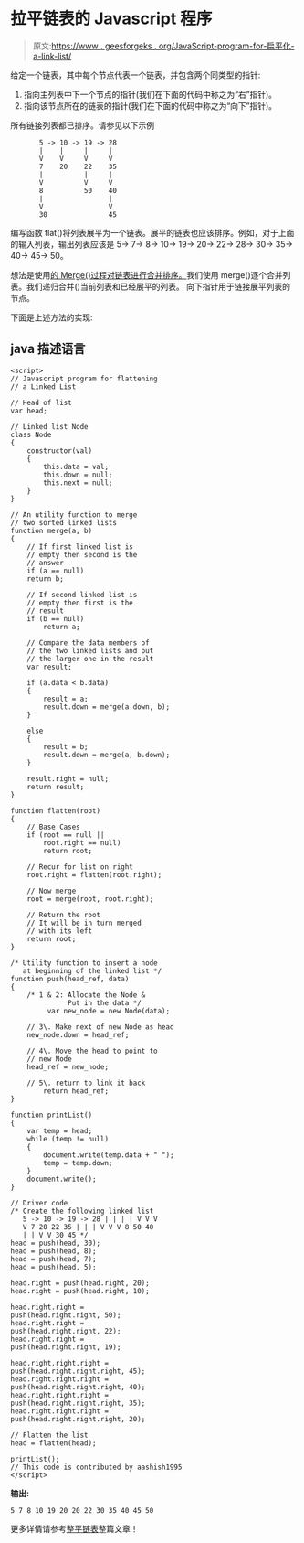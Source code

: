 # 拉平链表的 Javascript 程序

> 原文:[https://www . geesforgeks . org/JavaScript-program-for-扁平化-a-link-list/](https://www.geeksforgeeks.org/javascript-program-for-flattening-a-linked-list/)

给定一个链表，其中每个节点代表一个链表，并包含两个同类型的指针:

1.  指向主列表中下一个节点的指针(我们在下面的代码中称之为“右”指针)。
2.  指向该节点所在的链表的指针(我们在下面的代码中称之为“向下”指针)。

所有链接列表都已排序。请参见以下示例

```
       5 -> 10 -> 19 -> 28
       |    |     |     |
       V    V     V     V
       7    20    22    35
       |          |     |
       V          V     V
       8          50    40
       |                |
       V                V
       30               45
```

编写函数 flat()将列表展平为一个链表。展平的链表也应该排序。例如，对于上面的输入列表，输出列表应该是 5-> 7-> 8-> 10-> 19-> 20-> 22-> 28-> 30-> 35-> 40-> 45-> 50。

想法是使用[的 Merge()过程对链表进行合并排序。](https://www.geeksforgeeks.org/merge-sort-for-linked-list/)我们使用 merge()逐个合并列表。我们递归合并()当前列表和已经展平的列表。
向下指针用于链接展平列表的节点。

下面是上述方法的实现:

## java 描述语言

```
<script>
// Javascript program for flattening 
// a Linked List

// Head of list
var head; 

// Linked list Node 
class Node 
{
    constructor(val) 
    {
        this.data = val;
        this.down = null;
        this.next = null;
    }
}

// An utility function to merge 
// two sorted linked lists
function merge(a, b) 
{
    // If first linked list is 
    // empty then second is the 
    // answer
    if (a == null)
    return b;

    // If second linked list is 
    // empty then first is the 
    // result
    if (b == null)
        return a;

    // Compare the data members of 
    // the two linked lists and put 
    // the larger one in the result
    var result;

    if (a.data < b.data) 
    {
        result = a;
        result.down = merge(a.down, b);
    }

    else 
    {
        result = b;
        result.down = merge(a, b.down);
    }

    result.right = null;
    return result;
}

function flatten(root) 
{
    // Base Cases
    if (root == null || 
        root.right == null)
        return root;

    // Recur for list on right
    root.right = flatten(root.right);

    // Now merge
    root = merge(root, root.right);

    // Return the root
    // It will be in turn merged
    // with its left
    return root;
}

/* Utility function to insert a node 
   at beginning of the linked list */
function push(head_ref, data) 
{
    /* 1 & 2: Allocate the Node & 
              Put in the data */
         var new_node = new Node(data);

    // 3\. Make next of new Node as head
    new_node.down = head_ref;

    // 4\. Move the head to point to 
    // new Node 
    head_ref = new_node;

    // 5\. return to link it back 
        return head_ref;
}

function printList() 
{
    var temp = head;
    while (temp != null) 
    {
        document.write(temp.data + " ");
        temp = temp.down;
    }
    document.write();
}

// Driver code
/* Create the following linked list 
   5 -> 10 -> 19 -> 28 | | | | V V V 
   V 7 20 22 35 | | | V V V 8 50 40 
   | | V V 30 45 */
head = push(head, 30);
head = push(head, 8);
head = push(head, 7);
head = push(head, 5);

head.right = push(head.right, 20);
head.right = push(head.right, 10);

head.right.right = 
push(head.right.right, 50);
head.right.right = 
push(head.right.right, 22);
head.right.right = 
push(head.right.right, 19);

head.right.right.right = 
push(head.right.right.right, 45);
head.right.right.right = 
push(head.right.right.right, 40);
head.right.right.right = 
push(head.right.right.right, 35);
head.right.right.right = 
push(head.right.right.right, 20);

// Flatten the list
head = flatten(head);

printList();
// This code is contributed by aashish1995 
</script>
```

**输出:**

```
5 7 8 10 19 20 20 22 30 35 40 45 50
```

更多详情请参考[整平链表](https://www.geeksforgeeks.org/flattening-a-linked-list/)整篇文章！